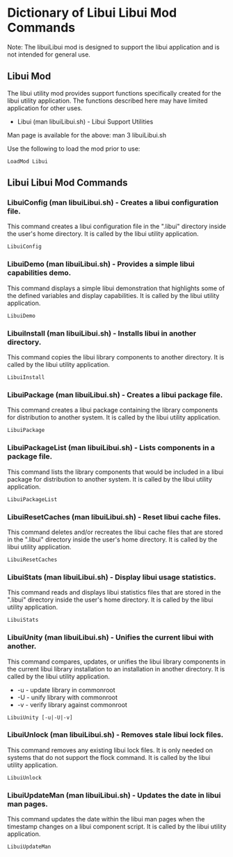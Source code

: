 # Dictionary of Libui Libui Mod Commands

Note: The libuiLibui mod is designed to support the libui application and is
not intended for general use.

## Libui Mod

The libui utility mod provides support functions specifically created for the
libui utility application. The functions described here may have limited
application for other uses.

* Libui (man libuiLibui.sh) - Libui Support Utilities

Man page is available for the above: man 3 libuiLibui.sh

Use the following to load the mod prior to use:

```
LoadMod Libui
```

## Libui Libui Mod Commands

### LibuiConfig (man libuiLibui.sh) - Creates a libui configuration file.

This command creates a libui configuration file in the ".libui" directory inside
the user's home directory. It is called by the libui utility application.

```
LibuiConfig
```

### LibuiDemo (man libuiLibui.sh) - Provides a simple libui capabilities demo.

This command displays a simple libui demonstration that highlights some of the
defined variables and display capabilities. It is called by the libui utility
application.

```
LibuiDemo
```

### LibuiInstall (man libuiLibui.sh) - Installs libui in another directory.

This command copies the libui library components to another directory. It is
called by the libui utility application.

```
LibuiInstall
```

### LibuiPackage (man libuiLibui.sh) - Creates a libui package file.

This command creates a libui package containing the library components for
distribution to another system. It is called by the libui utility application.

```
LibuiPackage
```

### LibuiPackageList (man libuiLibui.sh) - Lists components in a package file.

This command lists the library components that would be included in a libui
package for distribution to another system. It is called by the libui utility
application.

```
LibuiPackageList
```

### LibuiResetCaches (man libuiLibui.sh) - Reset libui cache files.

This command deletes and/or recreates the libui cache files that are stored in
the ".libui" directory inside the user's home directory. It is called by the
libui utility application.

```
LibuiResetCaches
```

### LibuiStats (man libuiLibui.sh) - Display libui usage statistics.

This command reads and displays libui statistics files that are stored in the
".libui" directory inside the user's home directory. It is called by the libui
utility application.

```
LibuiStats
```

### LibuiUnity (man libuiLibui.sh) - Unifies the current libui with another.

This command compares, updates, or unifies the libui library components in the
current libui library installation to an installation in another directory. It
is called by the libui utility application.

* -u - update library in commonroot
* -U - unify library with commonroot
* -v - verify library against commonroot

```
LibuiUnity [-u|-U|-v]
```

### LibuiUnlock (man libuiLibui.sh) - Removes stale libui lock files.

This command removes any existing libui lock files. It is only needed on systems
that do not support the flock command. It is called by the libui utility
application.

```
LibuiUnlock
```

### LibuiUpdateMan (man libuiLibui.sh) - Updates the date in libui man pages.

This command updates the date within the libui man pages when the timestamp
changes on a libui component script. It is called by the libui utility
application.

```
LibuiUpdateMan
```
